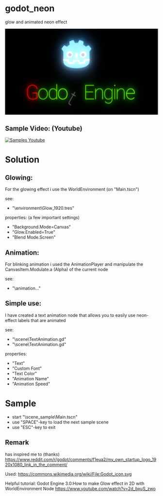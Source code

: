 # godot_neon
glow and animated neon effect

![Title](https://github.com/JDHunterZ/godot_neon/blob/master/_media/20200224_screen.png?raw=true "Title")

## Sample Video: (Youtube)
[![Samples Youtube](https://img.youtube.com/vi/Ly3TmzHI7ss/0.jpg)](https://www.youtube.com/watch?v=Ly3TmzHI7ss)

# Solution

## Glowing:
For the glowing effect i use the WorldEnvironment (on "Main.tscn")

see:
* "\environment\Glow_1920.tres"
 
properties: (a few important settings)
* "Background.Mode=Canvas"
* "Glow.Enabled=True"
* "Blend Mode.Screen"


## Animation:
For blinking animation i used the AnimationPlayer and manipulate the CanvasItem.Modulate.a (Alpha) of the current node

see:
* "\animation\..."


## Simple use:
I have created a text animation node that allows you to easily use neon-effect labels that are animated

see:
* "\scene\TextAnimation.gd"
* "\scene\TextAnimation.gd"

properties:
* "Text"
* "Custom Font"
* "Text Color" 
* "Animation Name"
* "Animation Speed"

# Sample
* start "\scene_sample\Main.tscn"
* use "SPACE"-key to load the next sample scene
* use "ESC"-key to exit


## Remark

has inspired me to (thanks)
https://www.reddit.com/r/godot/comments/f1eua2/my_own_startup_logo_1920x1080_link_in_the_comment/

Used:
https://commons.wikimedia.org/wiki/File:Godot_icon.svg

Helpful tutorial:
Godot Engine 3.0:How to make Glow effect in 2D with WorldEnvironment Node
https://www.youtube.com/watch?v=2d_bxuS_zwo

